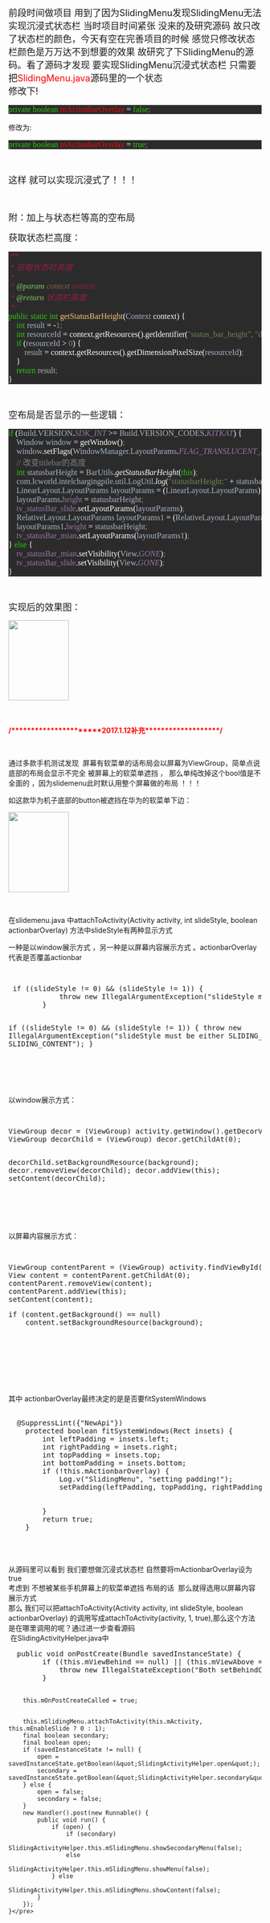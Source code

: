 <p>
	<span style="font-size:18px"><span style="white-space:pre"></span>前段时间做项目 用到了因为SlidingMenu发现<span style="font-size:18px">SlidingMenu无法实现沉浸式状态栏 当时项目时间紧张 没来的及研究源码 故只改了状态栏的颜色，今天有空在完善项目的时候 感觉只修改状态栏颜色是万万达不到想要的效果 故研究了下<span style="font-size:18px">SlidingMenu的源码。看了源码才发现 要实现<span style="font-size:18px">SlidingMenu沉浸式状态栏 只需要把<span style="color:#ff0000">SlidingMenu.java</span>源码里的一个状态<br />
	修改下!</span></span></span></span>
</p>
<p>
	<span style="font-size:18px"><span style="font-size:18px"><span style="font-size:18px"><span style="font-size:18px"></span></span></span></span>
</p>
<pre style="font-family:宋体; font-size:12pt; background-color:rgb(43,43,43)"><span style="color:rgb(44,204,12)">private boolean </span><span style="color:#ff0000">mActionbarOverlay </span><span style="color:#ffffff">= </span><span style="color:rgb(44,204,12)">false</span><span style="color:rgb(204,120,50)">;</span></pre>
修改为:
<p>
</p>
<p>
	<span style="font-size:18px"><span style="font-size:18px"><span style="font-size:18px"><span style="font-size:18px"></span></span></span></span>
</p>
<pre style="font-family:宋体; font-size:12pt; background-color:rgb(43,43,43)"><span style="color:rgb(44,204,12)">private boolean </span><span style="color:#ff0000">mActionbarOverlay </span><span style="color:#ffffff">= </span><span style="color:rgb(44,204,12)">true</span><span style="color:rgb(204,120,50)">;</span></pre>
<br />

<p>
</p>
<p>
	<span style="font-size:18px">这样 就可以实现沉浸式了！！！</span>
</p>
<p>
	<span style="font-size:18px"><br />
	</span>
</p>
<p>
	<span style="font-size:18px">附：加上与状态栏等高的空布局</span>
</p>
<p>
	<span style="font-size:18px">获取状态栏高度：</span><br />
	
</p>
<p>
	<span style="font-size:18px"></span>
</p>
<pre style="background-color:#2b2b2b; color:#ffffff; font-family:'宋体'; font-size:12.0pt"><span style="color:#971d49"><em>/**
</em></span><span style="color:#971d49"><em> * 获取状态栏高度
</em></span><span style="color:#971d49"><em> *
</em></span><span style="color:#971d49"><em> * </em></span><span style="color:#629755"><strong><em>@param </em></strong></span><span style="color:#8a653b"><em>context </em></span><span style="color:#971d49"><em>context
</em></span><span style="color:#971d49"><em> * </em></span><span style="color:#629755"><strong><em>@return </em></strong></span><span style="color:#971d49"><em>状态栏高度
</em></span><span style="color:#971d49"><em> */
</em></span><span style="color:#2ccc0c">public static int </span><span style="color:#ffc66d">getStatusBarHeight</span>(<span style="color:#a9b7c6">Context </span>context) {
    <span style="color:#2ccc0c">int </span><span style="color:#a9b7c6">result </span>= -<span style="color:#6897bb">1</span><span style="color:#cc7832">;
</span><span style="color:#cc7832">    </span><span style="color:#2ccc0c">int </span><span style="color:#a9b7c6">resourceId </span>= context.getResources().getIdentifier(<span style="color:#6a8759">&quot;status_bar_height&quot;</span><span style="color:#cc7832">, </span><span style="color:#6a8759">&quot;dimen&quot;</span><span style="color:#cc7832">, </span><span style="color:#6a8759">&quot;android&quot;</span>)<span style="color:#cc7832">;
</span><span style="color:#cc7832">    </span><span style="color:#2ccc0c">if </span>(<span style="color:#a9b7c6">resourceId </span>&gt; <span style="color:#6897bb">0</span>) {
        <span style="color:#a9b7c6">result </span>= context.getResources().getDimensionPixelSize(<span style="color:#a9b7c6">resourceId</span>)<span style="color:#cc7832">;
</span><span style="color:#cc7832">    </span>}
    <span style="color:#2ccc0c">return </span><span style="color:#a9b7c6">result</span><span style="color:#cc7832">;
</span>}</pre>
<br />

<p>
</p>
<p>
	<span style="font-size:18px">空布局是否显示的一些逻辑：</span>
</p>
<p>
	<span style="font-size:18px"></span>
</p>
<pre style="background-color:#2b2b2b; color:#ffffff; font-family:'宋体'; font-size:12.0pt"><span style="color:#2ccc0c">if </span>(<span style="color:#a9b7c6">Build.VERSION</span>.<span style="color:#9876aa"><em>SDK_INT </em></span>&gt;= <span style="color:#a9b7c6">Build.VERSION_CODES</span>.<span style="color:#9876aa"><em>KITKAT</em></span>) {
    <span style="color:#a9b7c6">Window window </span>= getWindow()<span style="color:#cc7832">;
</span><span style="color:#cc7832">    </span><span style="color:#a9b7c6">window</span>.setFlags(<span style="color:#a9b7c6">WindowManager.LayoutParams</span>.<span style="color:#9876aa"><em>FLAG_TRANSLUCENT_STATUS</em></span><span style="color:#cc7832">, </span><span style="color:#a9b7c6">WindowManager.LayoutParams</span>.<span style="color:#9876aa"><em>FLAG_TRANSLUCENT_STATUS</em></span>)<span style="color:#cc7832">;
</span><span style="color:#cc7832">    </span><span style="color:#808080">// 改变titlebar的高度
</span><span style="color:#808080">    </span><span style="color:#2ccc0c">int </span><span style="color:#a9b7c6">statusbarHeight </span>= <span style="color:#a9b7c6">BarUtils</span>.<span style="font-style:italic">getStatusBarHeight</span>(<span style="color:#2ccc0c">this</span>)<span style="color:#cc7832">;
</span><span style="color:#cc7832">    </span><span style="color:#a9b7c6">com.lcworld.intelchargingpile.util.LogUtil</span>.<span style="font-style:italic">log</span>(<span style="color:#6a8759">&quot;statusbarHeight:&quot; </span>+ <span style="color:#a9b7c6">statusbarHeight</span>)<span style="color:#cc7832">;
</span><span style="color:#cc7832">    </span><span style="color:#a9b7c6">LinearLayout.LayoutParams layoutParams </span>= (<span style="color:#a9b7c6">LinearLayout.LayoutParams</span>) <span style="color:#9876aa">tv_statusBar_slide</span>.getLayoutParams()<span style="color:#cc7832">;
</span><span style="color:#cc7832">    </span><span style="color:#a9b7c6">layoutParams</span>.<span style="color:#9876aa">height </span>= <span style="color:#a9b7c6">statusbarHeight</span><span style="color:#cc7832">;
</span><span style="color:#cc7832">    </span><span style="color:#9876aa">tv_statusBar_slide</span>.setLayoutParams(<span style="color:#a9b7c6">layoutParams</span>)<span style="color:#cc7832">;
</span><span style="color:#cc7832">    </span><span style="color:#a9b7c6">RelativeLayout.LayoutParams layoutParams1 </span>= (<span style="color:#a9b7c6">RelativeLayout.LayoutParams</span>) <span style="color:#9876aa">tv_statusBar_mian</span>.getLayoutParams()<span style="color:#cc7832">;
</span><span style="color:#cc7832">    </span><span style="color:#a9b7c6">layoutParams1</span>.<span style="color:#9876aa">height </span>= <span style="color:#a9b7c6">statusbarHeight</span><span style="color:#cc7832">;
</span><span style="color:#cc7832">    </span><span style="color:#9876aa">tv_statusBar_mian</span>.setLayoutParams(<span style="color:#a9b7c6">layoutParams1</span>)<span style="color:#cc7832">;
</span>} <span style="color:#2ccc0c">else </span>{
    <span style="color:#9876aa">tv_statusBar_mian</span>.setVisibility(<span style="color:#a9b7c6">View</span>.<span style="color:#9876aa"><em>GONE</em></span>)<span style="color:#cc7832">;
</span><span style="color:#cc7832">    </span><span style="color:#9876aa">tv_statusBar_slide</span>.setVisibility(<span style="color:#a9b7c6">View</span>.<span style="color:#9876aa"><em>GONE</em></span>)<span style="color:#cc7832">;
</span>}</pre>
<br />

<p>
</p>
<p>
	<span style="font-size:18px">实现后的效果图：</span>
</p>
<p>
	<span style="font-size:18px"><img src="http://img.blog.csdn.net/20170104180518829?watermark/2/text/aHR0cDovL2Jsb2cuY3Nkbi5uZXQvYTQ1ODMzOTM0MQ==/font/5a6L5L2T/fontsize/400/fill/I0JBQkFCMA==/dissolve/70/gravity/SouthEast" alt="" width="120" height="160" /><br />
	</span>
</p>
<p>
	<span style="font-size:18px"><br />
	</span>
</p>
<p>
	<strong><span style="color:#ff0000">/**********************2017.1.12补充*******************/</span></strong>
</p>
<p>
	<br />
	
</p>
<p>
	通过多款手机测试发现 &nbsp;屏幕有软菜单的话布局会以屏幕为ViewGroup，简单点说 底部的布局会显示不完全 被屏幕上的软菜单遮挡 ， 那么单纯改掉这个bool值是不全面的 ，因为slidemenu此时默认用整个屏幕做的布局 ！！！
</p>
<p>
	如这款华为机子底部的button被遮挡在华为的软菜单下边：
</p>
<p>
	<img src="http://img.blog.csdn.net/20170112121946613?watermark/2/text/aHR0cDovL2Jsb2cuY3Nkbi5uZXQvYTQ1ODMzOTM0MQ==/font/5a6L5L2T/fontsize/400/fill/I0JBQkFCMA==/dissolve/70/gravity/SouthEast" width="120" height="160" alt="" />
</p>
<p>
</p>
<div>
	<img src="file:///C:\Users\Administrator\Documents\Tencent Files\23011995\Image\C2C\D1BB9F9F7B409C247B2EEC63BF0B9684.png" alt="" />
</div>
<div>
	<img src="file:///C:\Users\Administrator\Documents\Tencent Files\23011995\Image\C2C\D1BB9F9F7B409C247B2EEC63BF0B9684.png" alt="" />
</div>
<br />

<p>
</p>
<p>
	在slidemenu.java 中attachToActivity(Activity activity, int slideStyle, boolean actionbarOverlay) 方法中slideStyle有两种显示方式&nbsp;
</p>
<p>
	一种是以window展示方式 ，另一种是以屏幕内容展示方式 。actionbarOverlay代表是否覆盖actionbar
</p>
<p>
	&nbsp;
</p>
<p>
</p>
<pre code_snippet_id="2120025" snippet_file_name="blog_20170112_1_276745" name="code" class="java"> if ((slideStyle != 0) &amp;&amp; (slideStyle != 1)) {
            throw new IllegalArgumentException(&quot;slideStyle must be either SLIDING_WINDOW or SLIDING_CONTENT&quot;);
        }


if ((slideStyle != 0) &amp;&amp; (slideStyle != 1)) {
            throw new IllegalArgumentException(&quot;slideStyle must be either SLIDING_WINDOW or SLIDING_CONTENT&quot;);
        }</pre>
<br />
<br />

<p>
</p>
<p>
	<br />
	以window展示方式：
</p>
<p>
	<br />
	
</p>
<pre code_snippet_id="2120025" snippet_file_name="blog_20170112_2_4337305" name="code" class="java">ViewGroup decor = (ViewGroup) activity.getWindow().getDecorView();
ViewGroup decorChild = (ViewGroup) decor.getChildAt(0);


decorChild.setBackgroundResource(background);
decor.removeView(decorChild);
decor.addView(this);
setContent(decorChild);</pre>
<br />
<br />
<br />
<br />
以屏幕内容展示方式：
<p>
</p>
<p>
	<br />
	
</p>
<pre code_snippet_id="2120025" snippet_file_name="blog_20170112_3_5842994" name="code" class="java">ViewGroup contentParent = (ViewGroup) activity.findViewById(16908290);
View content = contentParent.getChildAt(0);
contentParent.removeView(content);
contentParent.addView(this);
setContent(content);</pre>
<pre code_snippet_id="2120025" snippet_file_name="blog_20170112_4_6792276" name="code" class="java">if (content.getBackground() == null)
&nbsp; &nbsp; content.setBackgroundResource(background);
</pre>
<br />
<br />
<br />
<br />
<br />
<br />
<br />
其中 actionbarOverlay最终决定的是是否要fitSystemWindows<br />
<br />

<pre code_snippet_id="2120025" snippet_file_name="blog_20170112_5_2375602" name="code" class="java">  @SuppressLint({&quot;NewApi&quot;})
    protected boolean fitSystemWindows(Rect insets) {
        int leftPadding = insets.left;
        int rightPadding = insets.right;
        int topPadding = insets.top;
        int bottomPadding = insets.bottom;
        if (!this.mActionbarOverlay) {
            Log.v(&quot;SlidingMenu&quot;, &quot;setting padding!&quot;);
            setPadding(leftPadding, topPadding, rightPadding, bottomPadding);


        }
        return true;
    }</pre>
<br />
<br />
<br />
从源码里可以看到 我们要想做沉浸式状态栏 自然要将mActionbarOverlay设为true &nbsp;&nbsp;<br />
考虑到 不想被某些手机屏幕上的软菜单遮挡 布局的话 &nbsp;那么就得选用以屏幕内容展示方式<br />
那么 我们可以把attachToActivity(Activity activity, int slideStyle, boolean actionbarOverlay) 的调用写成attachToActivity(activity, 1, true),那么这个方法是在哪里调用的呢？通过进一步查看源码&nbsp;<br />
&nbsp;在SlidingActivityHelper.java中&nbsp;
<p>
</p>
<p>
</p>
<pre code_snippet_id="2120025" snippet_file_name="blog_20170112_6_6563487" name="code" class="java">  public void onPostCreate(Bundle savedInstanceState) {
        if ((this.mViewBehind == null) || (this.mViewAbove == null)) {
            throw new IllegalStateException(&quot;Both setBehindContentView must be called in onCreate in addition to setContentView.&quot;);
        }


        this.mOnPostCreateCalled = true;


        this.mSlidingMenu.attachToActivity(this.mActivity, this.mEnableSlide ? 0 : 1);
        final boolean secondary;
        final boolean open;
        if (savedInstanceState != null) {
            open = savedInstanceState.getBoolean(&quot;SlidingActivityHelper.open&quot;);
            secondary = savedInstanceState.getBoolean(&quot;SlidingActivityHelper.secondary&quot;);
        } else {
            open = false;
            secondary = false;
        }
        new Handler().post(new Runnable() {
            public void run() {
                if (open) {
                    if (secondary)
                        SlidingActivityHelper.this.mSlidingMenu.showSecondaryMenu(false);
                    else
                        SlidingActivityHelper.this.mSlidingMenu.showMenu(false);
                } else
                    SlidingActivityHelper.this.mSlidingMenu.showContent(false);
            }
        });
    }</pre>
<br />

<p>
</p>
<p>
	其中的<br />
	&nbsp;this.mSlidingMenu.attachToActivity(this.mActivity, this.mEnableSlide ? 0 : 1);<br />
	改为 ：<br />
	mEnableSlide=false;<br />
	&nbsp;this.mSlidingMenu.attachToActivity(this.mActivity, this.mEnableSlide ? 0 : 1, true);<br />
	接下来运行项目测试一下 发现大功告成了 ！！！！<br />
	
</p>
<p>
	<br />
	
</p>
<p>
	<br />
	
</p>
<pre code_snippet_id="2120025" snippet_file_name="blog_20170112_1_9457601" name="code" class="html"><pre code_snippet_id="2120025" snippet_file_name="blog_20170112_1_9457601" name="code" class="java"></pre>
<p>
	<span style="font-size:18px"></span>
</p>
<pre></pre>
<pre></pre>
<pre></pre>
</pre>
